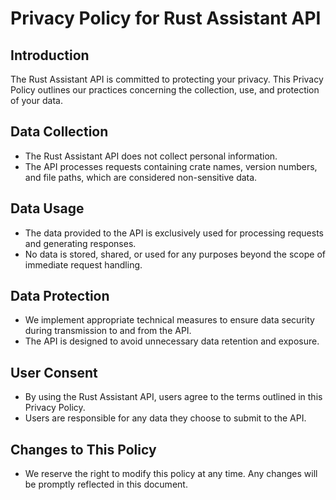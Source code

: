 # Privacy Policy for Rust Assistant API

## Introduction
The Rust Assistant API is committed to protecting your privacy. This Privacy Policy outlines our practices concerning the collection, use, and protection of your data.

## Data Collection
- The Rust Assistant API does not collect personal information.
- The API processes requests containing crate names, version numbers, and file paths, which are considered non-sensitive data.

## Data Usage
- The data provided to the API is exclusively used for processing requests and generating responses.
- No data is stored, shared, or used for any purposes beyond the scope of immediate request handling.

## Data Protection
- We implement appropriate technical measures to ensure data security during transmission to and from the API.
- The API is designed to avoid unnecessary data retention and exposure.

## User Consent
- By using the Rust Assistant API, users agree to the terms outlined in this Privacy Policy.
- Users are responsible for any data they choose to submit to the API.

## Changes to This Policy
- We reserve the right to modify this policy at any time. Any changes will be promptly reflected in this document.